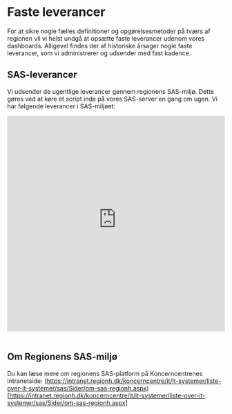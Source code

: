 # Faste leverancer

For at sikre nogle fælles definitioner og opgørelsesmetoder på tværs af regionen vil vi helst undgå at opsætte faste leverancer udenom vores dashboards. Alligevel findes der af historiske årsager nogle faste leverancer, som vi administrerer og udsender med fast kadence.

## SAS-leverancer
Vi udsender de ugentlige leverancer gennem regionens SAS-miljø. Dette gøres ved at køre et script inde på vores SAS-server en gang om ugen. Vi har følgende leverancer i SAS-miljøet:

<center>
<iframe width="100%" height="500" frameborder="0" scrolling="no" src="https://regionh-my.sharepoint.com/personal/stefan_sajin-henningsen_regionh_dk/_layouts/15/Doc.aspx?sourcedoc={02a46bb1-7043-4b78-9d3e-cfe7173804d9}&action=embedview&wdAllowInteractivity=False&Item=Tabel1&wdHideGridlines=True&wdInConfigurator=True&wdInConfigurator=True"></iframe>
</center>
<br>

## Om Regionens SAS-miljø
Du kan læse mere om regionens SAS-platform på Koncerncentrenes intranetside:
(https://intranet.regionh.dk/koncerncentre/it/it-systemer/liste-over-it-systemer/sas/Sider/om-sas-regionh.aspx)[https://intranet.regionh.dk/koncerncentre/it/it-systemer/liste-over-it-systemer/sas/Sider/om-sas-regionh.aspx]
